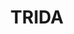 ---
lastmod: '2025-04-06T06:05:20+00:00'
latitude: -32.823221
layout: suburb
longitude: 144.495401
postcode: '2878'
state: NSW
title: TRIDA
url: /nsw/trida/
---